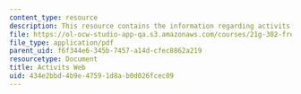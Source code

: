 ```yaml
---
content_type: resource
description: This resource contains the information regarding activits web.
file: https://ol-ocw-studio-app-qa.s3.amazonaws.com/courses/21g-302-french-ii-fall-2004/434e2bbd4b9e47591d8ab0d026fcec09_MIT21G_302_F04_Web_G.pdf
file_type: application/pdf
parent_uid: f6f344e6-345b-7457-a14d-cfec8862a219
resourcetype: Document
title: Activits Web
uid: 434e2bbd-4b9e-4759-1d8a-b0d026fcec09
---
```

